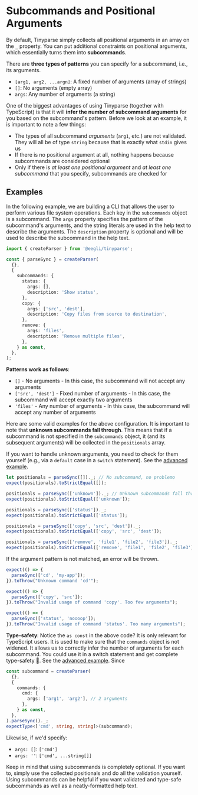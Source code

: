# Subcommands and Positional Arguments

By default, Tinyparse simply collects all positional arguments in an array on the `_` property. You can put additional constraints on positional arguments, which essentially turns them into **subcommands**.

There are **three types of patterns** you can specify for a subcommand, i.e., its arguments.

- `[arg1, arg2, ...argn]`: A fixed number of arguments (array of strings)
- `[]`: No arguments (empty array)
- `args`: Any number of arguments (a string)

One of the biggest advantages of using Tinyparse (together with TypeScript) is that it will **infer the number of subcommand arguments** for you based on the subcommand's pattern. Before we look at an example, it is important to note a few things:

- The types of all subcommand _arguments_ (`arg1`, etc.) are not validated. They will all be of type `string` because that is exactly what `stdin` gives us
- If there is no positional argument at all, nothing happens because subcommands are considered optional
- Only if there is _at least one positional argument_ and _at least one subcommand_ that you specify, subcommands are checked for

## Examples

In the following example, we are building a CLI that allows the user to perform various file system operations. Each key in the `subcommands` object is a subcommand. The `args` property specifies the pattern of the subcommand's arguments, and the string literals are used in the help text to describe the arguments. The `description` property is optional and will be used to describe the subcommand in the help text.

<!-- doctest: cli arguments, command arguments advanced -->

```ts
import { createParser } from '@eegli/tinyparse';

const { parseSync } = createParser(
  {},
  {
    subcommands: {
      status: {
        args: [],
        description: 'Show status',
      },
      copy: {
        args: ['src', 'dest'],
        description: 'Copy files from source to destination',
      },
      remove: {
        args: 'files',
        description: 'Remove multiple files',
      },
    } as const,
  },
);
```

**Patterns work as follows**:

- `[]` - No arguments - In this case, the subcommand will not accept any arguments
- `['src', 'dest']` - Fixed number of arguments - In this case, the subcommand will accept exactly two arguments
- `'files'` - Any number of arguments - In this case, the subcommand will accept any number of arguments

Here are some valid examples for the above configuration. It is important to note that **unknown subcommands fall through**. This means that if a subcommand is not specified in the `subcommands` object, it (and its subsequent arguments) will be collected in the `positionals` array.

If you want to handle unknown arguments, you need to check for them yourself (e.g., via a `default` case in a `switch` statement). See the [advanced example](/examples.md).

```ts
let positionals = parseSync([])._; // No subcommand, no problemo
expect(positionals).toStrictEqual([]);

positionals = parseSync(['unknown'])._; // Unknown subcommands fall through
expect(positionals).toStrictEqual(['unknown']);

positionals = parseSync(['status'])._;
expect(positionals).toStrictEqual(['status']);

positionals = parseSync(['copy', 'src', 'dest'])._;
expect(positionals).toStrictEqual(['copy', 'src', 'dest']);

positionals = parseSync(['remove', 'file1', 'file2', 'file3'])._;
expect(positionals).toStrictEqual(['remove', 'file1', 'file2', 'file3']);
```

If the argument pattern is not matched, an error will be thrown.

```ts
expect(() => {
  parseSync(['cd', 'my-app']);
}).toThrow("Unknown command 'cd'");

expect(() => {
  parseSync(['copy', 'src']);
}).toThrow("Invalid usage of command 'copy'. Too few arguments");

expect(() => {
  parseSync(['status', 'noooop']);
}).toThrow("Invalid usage of command 'status'. Too many arguments");
```

**Type-safety**: Notice the `as const` in the above code? It is only relevant for TypeScript users. It is used to make sure that the `commands` object is not widened. It allows us to correctly infer the number of arguments for each subcommand. You could use it in a switch statement and get complete type-safety 🥰. See the [advanced example](/examples.md). Since

```ts
const subcommand = createParser(
  {},
  {
    commands: {
      cmd: {
        args: ['arg1', 'arg2'], // 2 arguments
      },
    } as const,
  },
).parseSync()._;
expectType<['cmd', string, string]>(subcommand);
```

Likewise, if we'd specify:

- `args: []`: `['cmd']`
- `args: ''`: `['cmd', ...string[]]`

Keep in mind that using subcommands is completely optional. If you want to, simply use the collected positionals and do all the validation yourself. Using subcommands can be helpful if you want validated and type-safe subcommands as well as a neatly-formatted help text.

